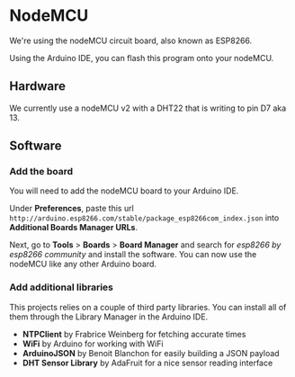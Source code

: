 # NodeMCU

We're using the nodeMCU circuit board, also known as ESP8266.

Using the Arduino IDE, you can flash this program onto your nodeMCU.

## Hardware

We currently use a nodeMCU v2 with a DHT22 that is writing to pin D7 aka 13.

## Software

### Add the board
You will need to add the nodeMCU board to your Arduino IDE.

Under **Preferences**, paste this url `http://arduino.esp8266.com/stable/package_esp8266com_index.json` into **Additional Boards Manager URLs**.

Next, go to **Tools** > **Boards** > **Board Manager** and search for *esp8266 by esp8266 community* and install the software. You can now use the nodeMCU like any other Arduino board.

### Add additional libraries
This projects relies on a couple of third party libraries. You can install all of them through the Library Manager in the Arduino IDE.

- **NTPClient** by Frabrice Weinberg for fetching accurate times
- **WiFi** by Arduino for working with WiFi
- **ArduinoJSON** by Benoit Blanchon for easily building a JSON payload
- **DHT Sensor Library** by AdaFruit for a nice sensor reading interface
